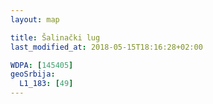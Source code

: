 ```yaml
---
layout: map

title: Šalinački lug
last_modified_at: 2018-05-15T18:16:28+02:00

WDPA: [145405]
geoSrbija:
  L1_183: [49]
---
```

